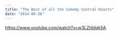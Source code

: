```yaml
---
title: "The Best of all the Comedy Central Roasts"
date: "2014-06-26"
---
```


https://www.youtube.com/watch?v=w3LZIddqk5A
